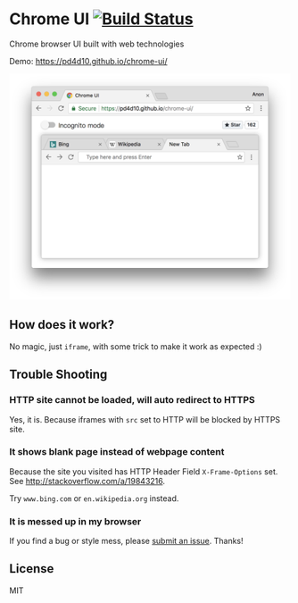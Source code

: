 # Chrome UI [![Build Status](https://travis-ci.org/pd4d10/chrome-ui.svg?branch=master)](https://travis-ci.org/pd4d10/chrome-ui)

Chrome browser UI built with web technologies

Demo: https://pd4d10.github.io/chrome-ui/

<img width="709" src="assets/screenshot.png" alt="demo" />

## How does it work?

No magic, just `iframe`, with some trick to make it work as expected :)

## Trouble Shooting

### HTTP site cannot be loaded, will auto redirect to HTTPS

Yes, it is. Because iframes with `src` set to HTTP will be blocked by HTTPS site.

### It shows blank page instead of webpage content

Because the site you visited has HTTP Header Field `X-Frame-Options` set. See http://stackoverflow.com/a/19843216.

Try `www.bing.com` or `en.wikipedia.org` instead.

### It is messed up in my browser

If you find a bug or style mess, please [submit an issue](https://github.com/pd4d10/chrome-ui/issues/new). Thanks!

## License

MIT
